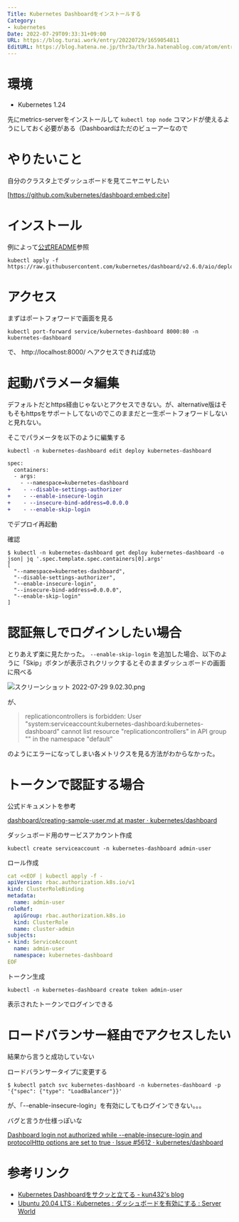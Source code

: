 ```yaml
---
Title: Kubernetes Dashboardをインストールする
Category:
- kubernetes
Date: 2022-07-29T09:33:31+09:00
URL: https://blog.turai.work/entry/20220729/1659054811
EditURL: https://blog.hatena.ne.jp/thr3a/thr3a.hatenablog.com/atom/entry/4207112889903820330
---
```


# 環境

- Kubernetes 1.24

先にmetrics-serverをインストールして `kubectl top node` コマンドが使えるようにしておく必要がある（Dashboardはただのビューアーなので

# やりたいこと

自分のクラスタ上でダッシュボードを見てニヤニヤしたい

[https://github.com/kubernetes/dashboard:embed:cite]

# インストール

例によって[公式README](https://github.com/kubernetes/dashboard)参照

```
kubectl apply -f https://raw.githubusercontent.com/kubernetes/dashboard/v2.6.0/aio/deploy/alternative.yaml
```

# アクセス

まずはポートフォワードで画面を見る

```
kubectl port-forward service/kubernetes-dashboard 8000:80 -n kubernetes-dashboard
```

で、 http://localhost:8000/ へアクセスできれば成功

# 起動パラメータ編集

デフォルトだとhttps経由じゃないとアクセスできない。が、alternative版はそもそもhttpsをサポートしてないのでこのままだと一生ポートフォワードしないと見れない。

そこでパラメータを以下のように編集する

```
kubectl -n kubernetes-dashboard edit deploy kubernetes-dashboard
```

```diff
spec:
  containers:
  - args:
    - --namespace=kubernetes-dashboard
+    - --disable-settings-authorizer
+    - --enable-insecure-login
+    - --insecure-bind-address=0.0.0.0
+    - --enable-skip-login
```

でデプロイ再起動

確認

```
$ kubectl -n kubernetes-dashboard get deploy kubernetes-dashboard -o json| jq '.spec.template.spec.containers[0].args'
[
  "--namespace=kubernetes-dashboard",
  "--disable-settings-authorizer",
  "--enable-insecure-login",
  "--insecure-bind-address=0.0.0.0",
  "--enable-skip-login"
]
```

# 認証無しでログインしたい場合

とりあえず楽に見たかった。 `--enable-skip-login` を追加した場合、以下のように「Skip」ボタンが表示されクリックするとそのままダッシュボードの画面に飛べる

![スクリーンショット 2022-07-29 9.02.30.png](https://cdn-ak.f.st-hatena.com/images/fotolife/t/thr3a/20220729/20220729091751.png)

が、

> replicationcontrollers is forbidden: User "system:serviceaccount:kubernetes-dashboard:kubernetes-dashboard" cannot list resource "replicationcontrollers" in API group "" in the namespace "default"

のようにエラーになってしまい各メトリクスを見る方法がわからなかった。

# トークンで認証する場合

公式ドキュメントを参考

[dashboard/creating-sample-user.md at master · kubernetes/dashboard](https://github.com/kubernetes/dashboard/blob/master/docs/user/access-control/creating-sample-user.md)

ダッシュボード用のサービスアカウント作成

```
kubectl create serviceaccount -n kubernetes-dashboard admin-user
```

ロール作成

```yaml
cat <<EOF | kubectl apply -f -
apiVersion: rbac.authorization.k8s.io/v1
kind: ClusterRoleBinding
metadata:
  name: admin-user
roleRef:
  apiGroup: rbac.authorization.k8s.io
  kind: ClusterRole
  name: cluster-admin
subjects:
- kind: ServiceAccount
  name: admin-user
  namespace: kubernetes-dashboard
EOF
```

トークン生成

```
kubectl -n kubernetes-dashboard create token admin-user
```

表示されたトークンでログインできる

# ロードバランサー経由でアクセスしたい

結果から言うと成功していない

ロードバランサータイプに変更する

```
$ kubectl patch svc kubernetes-dashboard -n kubernetes-dashboard -p '{"spec": {"type": "LoadBalancer"}}'
```

が、「--enable-insecure-login」を有効にしてもログインできない。。。


バグと言うか仕様っぽいな

[Dashboard login not authorized while --enable-insecure-login and protocolHttp options are set to true · Issue #5612 · kubernetes/dashboard](https://github.com/kubernetes/dashboard/issues/5612)


# 参考リンク

- [Kubernetes Dashboardをサクッと立てる - kun432's blog](https://kun432.hatenablog.com/entry/deploy-kubernetes-dashboard-fast)
- [Ubuntu 20.04 LTS : Kubernetes : ダッシュボードを有効にする : Server World](https://www.server-world.info/query?os=Ubuntu_20.04&p=kubernetes&f=11)

